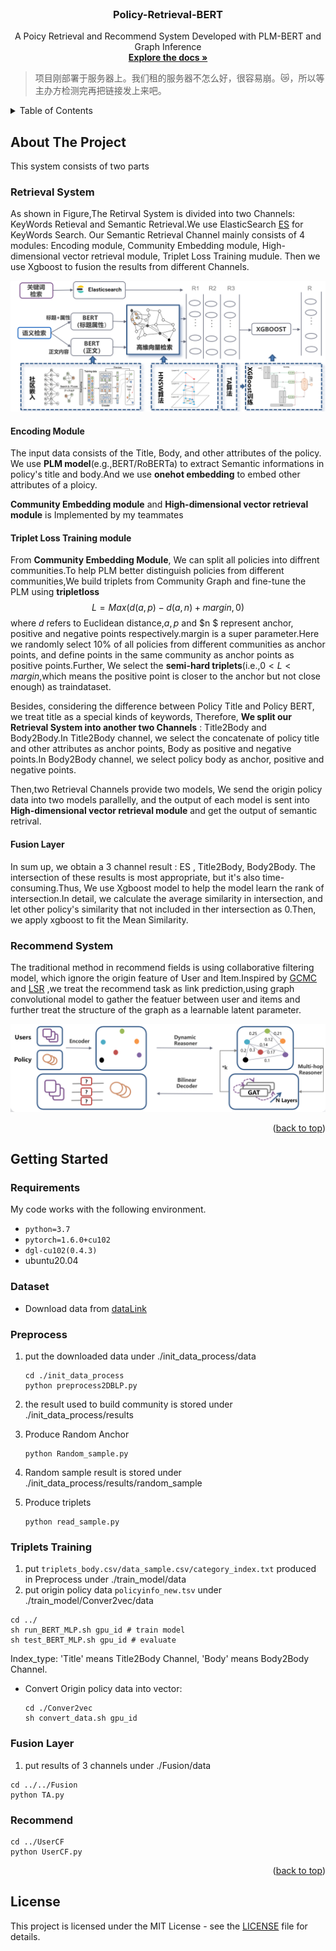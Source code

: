 <!-- PROJECT LOGO -->

<br />

<div align="center">
  <!-- <a href="https://github.com/othneildrew/Best-README-Template">
    <img src="images/logo.png" alt="Logo" width="80" height="80">
  </a> -->

  <h3 align="center">Policy-Retrieval-BERT </h3>

  <p align="center">
   A Poicy Retrieval and Recommend System Developed with PLM-BERT and Graph Inference
    <br />
    <a href="https://github.com/Polarisjame/Policy_Retrieval_BERT.git"><strong>Explore the docs »</strong></a>
    <br />
  </p>

</div>

<a id="readme-top"></a>

> 项目刚部署于服务器上。我们租的服务器不怎么好，很容易崩。:crying_cat_face:，所以等主办方检测完再把链接发上来吧。

<!-- TABLE OF CONTENTS -->

<details>
  <summary>Table of Contents</summary>
  <ol>
    <li><a href="#about-the-project">About The Project</a>
      <ul>
        <li><a href="#Retrieval">Retrieval System</a></li>
        <ul>
          <li><a href="#Encoding">Encoding Module</a></li>
          <li><a href="#Triplet">Triplet Loss Training module</a></li>
          <li><a href="#Fusion">Fusion Layer</a></li>
        </ul>
        <li><a href="#Recommend">Recommend System</a></li>
      </ul>
    </li>
    <li>
      <a href="#getting-started">Getting Started</a>
      <ul>
        <li><a href="#requirements">Requirements</a></li>
        <li><a href="#Preprocess">Preprocess</a></li>
        <li><a href="#tripletstrain">Triplets Training</a></li>
        <li><a href="#fusioncode">Fusion Layer</a></li>
        <li><a href="#recommendcode">Recommend</a></li>
      </ul>
    </li>
    <li>
      <a href="#License">License</a>
    </li>
  </ol>
</details>


<!-- ABOUT THE PROJECT -->

## About The Project

This system consists of two parts

### <div id="Retrieval">Retrieval System</div>

As shown in Figure,The Retirval System is divided into two Channels: KeyWords Retieval and Semantic Retrieval.We use ElasticSearch [ES]([www.elastic.co](https://www.elastic.co/elasticsearch/)) for KeyWords Search. Our Semantic Retrieval Channel mainly consists of 4 modules: Encoding module, Community Embedding module, High-dimensional vector retrieval module, Triplet Loss Training mudule. Then we use Xgboost to fusion the results from different Channels.

<img src="Readme/image-20230415152458437.png" alt="image-20230415152458437" style="zoom: 67%;" />

#### <div id="Encoding">Encoding Module</div>

The input data consists of the Title, Body, and other attributes of the policy. We use **PLM model**(e.g.,BERT/RoBERTa) to extract Semantic informations in policy's title and body.And we use **onehot embedding** to embed other attributes of a ploicy.

**Community Embedding module** and **High-dimensional vector retrieval module** is Implemented by my teammates

#### <div id="Triplet">Triplet Loss Training module</div>

From **Community Embedding Module**, We can split all policies into diffrent communities.To help PLM better distinguish policies from different communities,We build triplets from Community Graph and fine-tune the PLM using **tripletloss**
$$L = Max(d(a,p)-d(a,n)+margin,0)$$
where $d$ refers to Euclidean distance,$a,p$ and $n $ represent anchor, positive and negative points respectively.margin is a super parameter.Here we randomly select 10% of all policies from different communities as anchor points, and define points in the same community as anchor points as positive points.Further, We select the **semi-hard triplets**(i.e.,$0<L<margin$,which means the positive point is closer to the anchor but not close enough) as traindataset.

Besides, considering the difference between Policy Title and Policy BERT, we treat title as a special kinds of keywords, Therefore, **We split our Retrieval System into another two Channels** : Title2Body and Body2Body.In Title2Body channel, we select the concatenate of policy title and other attributes as anchor points, Body as positive and negative points.In Body2Body channel, we select  policy body as anchor, positive and negative points. 

Then,two Retrieval Channels provide two models, We send the origin policy data into two models parallelly, and the output of each model is sent into **High-dimensional vector retrieval module** and get the output of semantic retrival.

#### <div id="Fusion">Fusion Layer</div>

In sum up, we obtain a 3 channel result : ES , Title2Body, Body2Body. The intersection of these results is most appropriate, but it's also time-consuming.Thus, We use Xgboost model to help the model learn the rank of intersection.In detail, we calculate the average similarity in intersection, and let other policy's similarity that not included in ther intersection as 0.Then, we apply xgboost to fit the Mean Similarity.

### <div id="Recommend">Recommend System</div>

The traditional method in recommend fields is using collaborative filtering model, which ignore the origin feature of User and Item.Inspired by [GCMC](https://www.kdd.org/kdd2018/files/deep-learning-day/DLDay18_paper_32.pdf) and [LSR](https://aclanthology.org/2020.acl-main.141/) ,we treat the recommend task as link prediction,using graph convolutional model to gather the featuer between user and items and further treat the structure of the graph as a learnable latent parameter.

![image-20230415162128000](Readme/image-20230415162128000.png)

<p align="right">(<a href="#readme-top">back to top</a>)</p>

<!-- GETTING STARTED -->

## Getting Started

### Requirements

My code works with the following environment.

* `python=3.7`
* `pytorch=1.6.0+cu102`
* `dgl-cu102(0.4.3)`
* ubuntu20.04

### Dataset

+ Download data from [dataLink](https://drive.google.com/file/d/1PNIwGc5kB3kBsf4SmhNw0UZiHSJMHL50/view?usp=sharing) 

### <div id="Preprocess">Preprocess</div>

1. put the downloaded data under ./init_data_process/data

   ```
   cd ./init_data_process
   python preprocess2DBLP.py
   ```

2. the result used to build community is stored under ./init_data_process/results

3. Produce Random Anchor

   ```
   python Random_sample.py
   ```

4. Random sample result is stored under ./init_data_process/results/random_sample

5. Produce triplets

   ```
   python read_sample.py
   ```

### <div id="triplettrain">Triplets Training</div>

1. put `triplets_body.csv/data_sample.csv/category_index.txt` produced in Preprocess under ./train_model/data
2. put origin policy data `policyinfo_new.tsv` under ./train_model/Conver2vec/data

```
cd ../
sh run_BERT_MLP.sh gpu_id # train model
sh test_BERT_MLP.sh gpu_id # evaluate
```

Index_type: 'Title' means Title2Body Channel, 'Body' means Body2Body Channel.

+ Convert Origin policy data into vector:

  ```
  cd ./Conver2vec
  sh convert_data.sh gpu_id
  ```

### <div id="fusioncode">Fusion Layer</div>

1. put results of 3 channels under ./Fusion/data

``` 
cd ../../Fusion
python TA.py
```

### <div id="recommendcode">Recommend</div>

``` 
cd ../UserCF
python UserCF.py
```

<p align="right">(<a href="#readme-top">back to top</a>)</p>

## <div id="License">License</div>

This project is licensed under the MIT License - see the [LICENSE](https://github.com/Polarisjame/Policy_Retrieval_BERT/main/LICENSE) file for details.